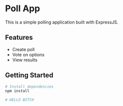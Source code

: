 # Poll App

This is a simple polling application built with ExpressJS.

## Features

- Create poll
- Vote on options
- View results

## Getting Started

```bash
# Install dependencies
npm install

# HELLO BITCH